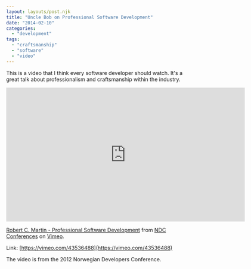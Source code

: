 ```yaml
---
layout: layouts/post.njk
title: "Uncle Bob on Professional Software Development"
date: "2014-02-10"
categories: 
  - "development"
tags: 
  - "craftsmanship"
  - "software"
  - "video"
---
```


This is a video that I think every software developer should watch. It's a great talk about professionalism and craftsmanship within the industry.

<iframe src="https://player.vimeo.com/video/43536488?h=71268ab104" width="640" height="360" frameborder="0" allow="autoplay; fullscreen; picture-in-picture" allowfullscreen></iframe>
<p><a href="https://vimeo.com/43536488">Robert C. Martin - Professional Software Development</a> from <a href="https://vimeo.com/ndcconferences">NDC Conferences</a> on <a href="https://vimeo.com">Vimeo</a>.</p>

Link: [https://vimeo.com/43536488](https://vimeo.com/43536488)

The video is from the 2012 Norwegian Developers Conference.

